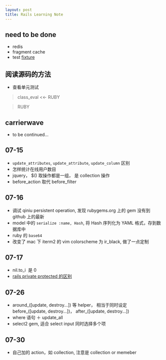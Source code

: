 ```yaml
---
layout: post
title: Rails Learning Note 
---
```


## need to be done

- redis
- fragment cache
- test  [fixture](http://api.rubyonrails.org/classes/ActiveRecord/FixtureSet.html)

## 阅读源码的方法

- 查看单元测试

> class_eval <<- RUBY

> RUBY


## carrierwave

- to be continued...

## 07-15

- `update_attributes`, `update_attribute`, `update_column` 区别
- 怎样统计在线用户数目
- jquery， $() 取操作都是一组， 是 collection 操作
- before_action 取代 before_filter

## 07-16
- 调试 qiniu persistent operation, 发现 rubygems.org 上的 gem 没有到 github 上的最新
- model 中的 `serialize :name, Hash`, 将 Hash 序列化为 YAML 格式，存到数据库中
- ruby 的 `base64`
- 改变了 mac 下 iterm2 的 vim colorscheme 为 ir_black, 做了一点定制

## 07-17
- nil.to_i  是 0
- [rails private protected
  的区别](http://stackoverflow.com/questions/3534449/why-does-ruby-have-both-private-and-protected-methods)

## 07-26
- around_([update, destroy...]) 等 helper， 相当于同时设定 before_([update, destroy...])， after_([update, destroy...])
- where 语句 ＋ update_all
- select2 gem, 适合 select input 同时选择多个项

## 07-30
- 自己加的 action，如 collection, 注意是 collection or memeber
